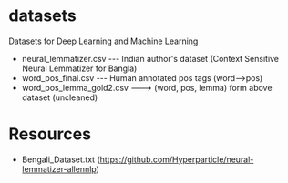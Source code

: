 # datasets
Datasets for Deep Learning and Machine Learning

* neural_lemmatizer.csv --- Indian author's dataset (Context Sensitive Neural Lemmatizer for Bangla)
* word_pos_final.csv --- Human annotated pos tags (word-->pos)
* word_pos_lemma_gold2.csv ---> (word, pos, lemma) form above dataset (uncleaned)

# Resources
* Bengali_Dataset.txt (https://github.com/Hyperparticle/neural-lemmatizer-allennlp)
